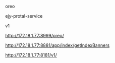 oreo

ejy-protal-service

v1 







http://172.18.1.77:8999/oreo/

http://172.18.1.77:8881/app/index/getIndexBanners

http://172.18.1.77:8181/v1/



